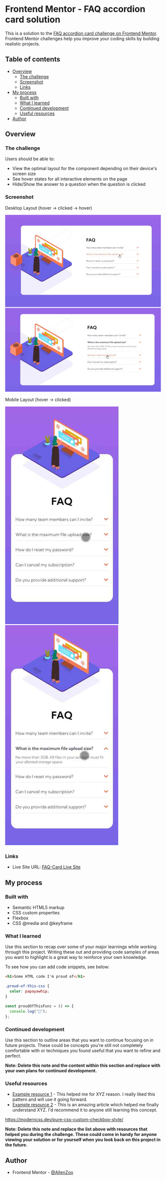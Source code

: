 # Frontend Mentor - FAQ accordion card solution

This is a solution to the [FAQ accordion card challenge on Frontend Mentor](https://www.frontendmentor.io/challenges/faq-accordion-card-XlyjD0Oam). Frontend Mentor challenges help you improve your coding skills by building realistic projects.

## Table of contents

- [Overview](#overview)
  - [The challenge](#the-challenge)
  - [Screenshot](#screenshot)
  - [Links](#links)
- [My process](#my-process)
  - [Built with](#built-with)
  - [What I learned](#what-i-learned)
  - [Continued development](#continued-development)
  - [Useful resources](#useful-resources)
- [Author](#author)


## Overview

### The challenge

Users should be able to:

- View the optimal layout for the component depending on their device's screen size
- See hover states for all interactive elements on the page
- Hide/Show the answer to a question when the question is clicked

### Screenshot
Desktop Layout (hover -> clicked -> hover)

![](https://github.com/AllenZoo/FAQ-Card/blob/master/FAQ-screenshots/desktophoverstate.PNG)
![](https://github.com/AllenZoo/FAQ-Card/blob/master/FAQ-screenshots/desktopclicked_andhoverstate.PNG)


Mobile Layout (hover -> clicked)

![](https://github.com/AllenZoo/FAQ-Card/blob/master/FAQ-screenshots/phone_hover.PNG)
![](https://github.com/AllenZoo/FAQ-Card/blob/master/FAQ-screenshots/phone_clicked.PNG)

### Links
- Live Site URL: [FAQ-Card Live Site](https://allenzoo.github.io/FAQ-Card/)

## My process

### Built with

- Semantic HTML5 markup
- CSS custom properties
- Flexbox
- CSS @media and @keyframe


### What I learned

Use this section to recap over some of your major learnings while working through this project. Writing these out and providing code samples of areas you want to highlight is a great way to reinforce your own knowledge.

To see how you can add code snippets, see below:

```html
<h1>Some HTML code I'm proud of</h1>
```

```css
.proud-of-this-css {
  color: papayawhip;
}
```

```js
const proudOfThisFunc = () => {
  console.log("🎉");
};
```



### Continued development

Use this section to outline areas that you want to continue focusing on in future projects. These could be concepts you're still not completely comfortable with or techniques you found useful that you want to refine and perfect.

**Note: Delete this note and the content within this section and replace with your own plans for continued development.**

### Useful resources

- [Example resource 1](https://www.example.com) - This helped me for XYZ reason. I really liked this pattern and will use it going forward.
- [Example resource 2](https://www.example.com) - This is an amazing article which helped me finally understand XYZ. I'd recommend it to anyone still learning this concept.

https://moderncss.dev/pure-css-custom-checkbox-style/

**Note: Delete this note and replace the list above with resources that helped you during the challenge. These could come in handy for anyone viewing your solution or for yourself when you look back on this project in the future.**

## Author

- Frontend Mentor - [@AllenZoo](https://www.frontendmentor.io/profile/AllenZoo)
